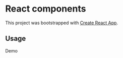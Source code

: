 # React components

This project was bootstrapped with [Create React App](https://github.com/facebook/create-react-app).

## Usage

Demo
